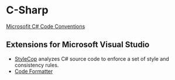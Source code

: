 # C-Sharp

[Microsofit C# Code Conventions](https://docs.microsoft.com/en-us/dotnet/csharp/programming-guide/inside-a-program/coding-conventions)

## Extensions for Microsoft Visual Studio

* [StyleCop](https://github.com/StyleCop/StyleCop) analyzes C# source code to
  enforce a set of style and consistency rules.
* [Code Formatter](https://marketplace.visualstudio.com/items?itemName=vs-publisher-599079.CodeFormatter)
